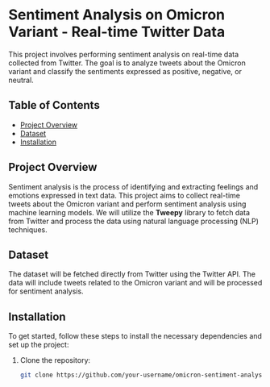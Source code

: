 # Sentiment Analysis on Omicron Variant - Real-time Twitter Data

This project involves performing sentiment analysis on real-time data collected from Twitter. The goal is to analyze tweets about the Omicron variant and classify the sentiments expressed as positive, negative, or neutral. 

## Table of Contents
- [Project Overview](#project-overview)
- [Dataset](#dataset)
- [Installation](#installation)

## Project Overview
Sentiment analysis is the process of identifying and extracting feelings and emotions expressed in text data. This project aims to collect real-time tweets about the Omicron variant and perform sentiment analysis using machine learning models. We will utilize the **Tweepy** library to fetch data from Twitter and process the data using natural language processing (NLP) techniques.

## Dataset
The dataset will be fetched directly from Twitter using the Twitter API. The data will include tweets related to the Omicron variant and will be processed for sentiment analysis.

## Installation

To get started, follow these steps to install the necessary dependencies and set up the project:

1. Clone the repository:
   ```bash
   git clone https://github.com/your-username/omicron-sentiment-analysis.git
